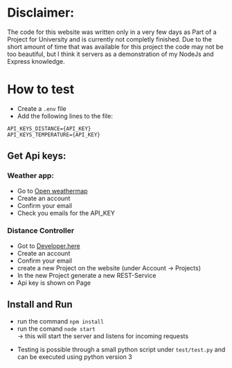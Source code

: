 # Disclaimer:
The code for this website was written only in a very few days as Part of a Project for University and is currently not completly finished. Due to the short amount of time that was available for this project the code may not be too beautiful, but I think it servers as a demonstration of my NodeJs and Express knowledge.
# How to test
* Create a `.env` file
* Add the following lines to the file:

```
API_KEYS_DISTANCE={API_KEY}
API_KEYS_TEMPERATURE={API_KEY}
```

## Get Api keys:
### Weather app:
* Go to [Open weathermap](https://home.openweathermap.org/)
* Create an account
* Confirm your email
* Check you emails for the API_KEY

### Distance Controller
* Got to [Developer.here](https://developer.here.com)
* Create an account
* Confirm your email
* create a new Project on the website (under Account -> Projects)
* In the new Project generate a new REST-Service
* Api key is shown on Page

## Install and Run
* run the command `npm install`
* run the comand `node start` <br>
 -> this will start the server and listens for incoming requests
 + Testing is possible through a small python script under `test/test.py` and can be executed using python version 3
